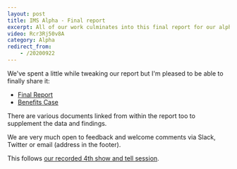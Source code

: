 ```yaml
---
layout: post
title: IMS Alpha - Final report
excerpt: All of our work culminates into this final report for our alpha phase. 
video: Rcr3Rj50v8A
category: Alpha
redirect_from:
    - /20200922
---
```

We've spent a little while tweaking our report but I'm pleased to be able to finally share it:

* [Final Report](https://docs.google.com/presentation/d/1jDSRjUpWSSMzZPsUKJZcNbZBw3nbhGQfwRCz4OTbL-4/edit#slide=id.p)
* [Benefits Case](https://docs.google.com/spreadsheets/d/1ka8fS_RKZhA8F4-jN3N7Ri9xD3ocMBN4WBOpvbTHiNI/edit#gid=1802245557)

There are various documents linked from within the report too to supplement the data and findings.

We are very much open to feedback and welcome comments via Slack, Twitter or email (address in the footer).

This follows [our recorded 4th show and tell session](/20200825).